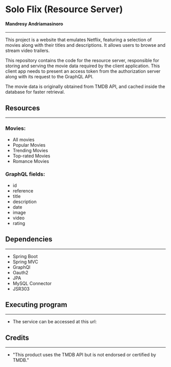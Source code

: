 # Solo Flix (Resource Server)
#### Mandresy Andriamasinoro

---
This project is a website that emulates Netflix, featuring a selection of movies along with their titles and descriptions. It allows users to browse and stream video trailers.

This repository contains the code for the resource server, responsible for storing and serving the movie data required by the client application. 
This client app needs to present an access token from the authorization server along with its request to the GraphQL API.

The movie data is originally obtained from TMDB API, and cached inside the database for faster retrieval.

## Resources

---
### Movies:
* All movies
* Popular Movies
* Trending Movies
* Top-rated Movies
* Romance Movies

### GraphQL fields:
* id
* reference
* title
* description
* date
* image
* video
* rating


## Dependencies

---
* Spring Boot
* Spring MVC
* GraphQl
* Oauth2
* JPA
* MySQL Connector
* JSR303

## Executing program

---
* The service can be accessed at this url: 


## Credits

---

* "This product uses the TMDB API but is not endorsed or certified by TMDB."